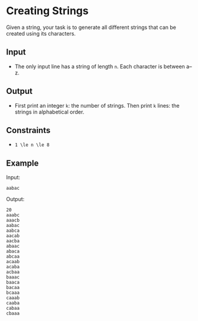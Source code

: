 # Creating Strings 

Given a string, your task is to generate all different strings that can be created using its characters.
## Input
- The only input line has a string of length ```n```. Each character is between a–z.
## Output
- First print an integer ```k```: the number of strings. Then print ```k``` lines: the strings in alphabetical order.
## Constraints

- ```1 \le n \le 8```

## Example
Input:
```
aabac
```

Output:
```
20
aaabc
aaacb
aabac
aabca
aacab
aacba
abaac
abaca
abcaa
acaab
acaba
acbaa
baaac
baaca
bacaa
bcaaa
caaab
caaba
cabaa
cbaaa
```
